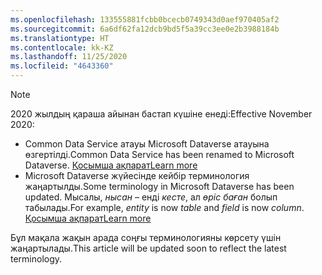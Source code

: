```yaml
---
ms.openlocfilehash: 133555881fcbb0bcecb0749343d0aef970405af2
ms.sourcegitcommit: 6a6df62fa12dcb9bd5f5a39cc3ee0e2b3988184b
ms.translationtype: HT
ms.contentlocale: kk-KZ
ms.lasthandoff: 11/25/2020
ms.locfileid: "4643360"
---
```

> [!NOTE]
> <span data-ttu-id="ac8bc-101">2020 жылдың қараша айынан бастап күшіне енеді:</span><span class="sxs-lookup"><span data-stu-id="ac8bc-101">Effective November 2020:</span></span>
> - <span data-ttu-id="ac8bc-102">Common Data Service атауы Microsoft Dataverse атауына өзгертілді.</span><span class="sxs-lookup"><span data-stu-id="ac8bc-102">Common Data Service has been renamed to Microsoft Dataverse.</span></span> [<span data-ttu-id="ac8bc-103">Қосымша ақпарат</span><span class="sxs-lookup"><span data-stu-id="ac8bc-103">Learn more</span></span>](https://aka.ms/PAuAppBlog)
> - <span data-ttu-id="ac8bc-104">Microsoft Dataverse жүйесінде кейбір терминология жаңартылды.</span><span class="sxs-lookup"><span data-stu-id="ac8bc-104">Some terminology in Microsoft Dataverse has been updated.</span></span> <span data-ttu-id="ac8bc-105">Мысалы, *нысан* – енді *кесте*, ал *өріс* *баған* болып табылады.</span><span class="sxs-lookup"><span data-stu-id="ac8bc-105">For example, *entity* is now *table* and *field* is now *column*.</span></span> [<span data-ttu-id="ac8bc-106">Қосымша ақпарат</span><span class="sxs-lookup"><span data-stu-id="ac8bc-106">Learn more</span></span>](https://go.microsoft.com/fwlink/?linkid=2147247)
>
> <span data-ttu-id="ac8bc-107">Бұл мақала жақын арада соңғы терминологияны көрсету үшін жаңартылады.</span><span class="sxs-lookup"><span data-stu-id="ac8bc-107">This article will be updated soon to reflect the latest terminology.</span></span>
